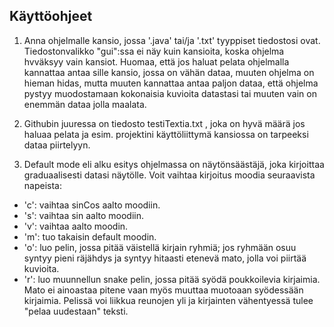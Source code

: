 ## Käyttöohjeet

1. Anna ohjelmalle kansio, jossa '.java' tai/ja '.txt' tyyppiset tiedostosi ovat. Tiedostonvalikko "gui":ssa ei näy kuin kansioita, koska ohjelma hvväksyy vain kansiot. Huomaa, että jos haluat pelata ohjelmalla kannattaa antaa sille kansio, jossa 
on vähän dataa, muuten ohjelma on hieman hidas, mutta muuten kannattaa antaa paljon dataa, että ohjelma pystyy muodostamaan kokonaisia kuvioita datastasi tai muuten vain on enemmän dataa jolla maalata.

2. Githubin juuressa on tiedosto testiTextia.txt , joka on hyvä määrä jos haluaa pelata ja esim. projektini käyttöliittymä kansiossa on tarpeeksi dataa piirtelyyn.

2. Default mode eli alku esitys ohjelmassa on näytönsäästäjä, joka kirjoittaa graduaalisesti datasi näytölle. Voit vaihtaa kirjoitus moodia seuraavista napeista:
* 'c': vaihtaa sinCos aalto moodiin.
* 's': vaihtaa sin aalto moodiin.
* 'v': vaihtaa aalto moodin.
* 'm': tuo takaisin default moodin.
* 'o': luo pelin, jossa pitää väistellä kirjain ryhmiä; jos ryhmään osuu syntyy pieni räjähdys ja syntyy hitaasti etenevä mato, jolla voi piirtää kuvioita.
* 'r': luo muunnellun snake pelin, jossa pitää syödä poukkoilevia kirjaimia. Mato ei ainoastaa pitene vaan myös muuttaa muotoaan syödessään kirjaimia. Pelissä voi liikkua reunojen yli ja kirjainten vähentyessä tulee "pelaa uudestaan" teksti.
